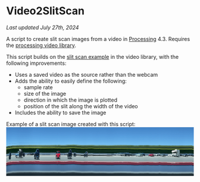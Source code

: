# Video2SlitScan
*Last updated July 27th, 2024*

A script to create slit scan images from a video in [Processing] 4.3. Requires the [processing video library].

This script builds on the [slit scan example] in the video library, with the following improvements:
- Uses a saved video as the source rather than the webcam
- Adds the ability to easily define the following:
    -  sample rate
    -  size of the image
    -  direction in which the image is plotted
    -  position of the slit along the width of the video
-  Includes the ability to save the image

Example of a slit scan image created with this script:
![slitscan image with cars](https://github.com/mroman10/Video2SlitScan/blob/master/Video2SlitScan/cars_example_long.png)

[//]: # (These are reference links used in the body of this note and get stripped out when the markdown processor does its job. There is no need to format nicely because it shouldn't be seen. Thanks SO - http://stackoverflow.com/questions/4823468/store-comments-in-markdown-syntax)

   [Processing]: <https://processing.org/>
   [processing video library]: <https://github.com/processing/processing-video>
   [slit scan example]: <https://github.com/processing/processing-video/blob/main/examples/Capture/SlitScan/SlitScan.pde>
